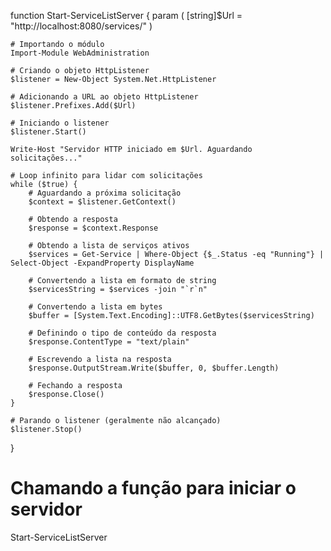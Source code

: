 function Start-ServiceListServer {
    param (
        [string]$Url = "http://localhost:8080/services/"
    )

    # Importando o módulo
    Import-Module WebAdministration

    # Criando o objeto HttpListener
    $listener = New-Object System.Net.HttpListener

    # Adicionando a URL ao objeto HttpListener
    $listener.Prefixes.Add($Url)

    # Iniciando o listener
    $listener.Start()

    Write-Host "Servidor HTTP iniciado em $Url. Aguardando solicitações..."

    # Loop infinito para lidar com solicitações
    while ($true) {
        # Aguardando a próxima solicitação
        $context = $listener.GetContext()

        # Obtendo a resposta
        $response = $context.Response

        # Obtendo a lista de serviços ativos
        $services = Get-Service | Where-Object {$_.Status -eq "Running"} | Select-Object -ExpandProperty DisplayName

        # Convertendo a lista em formato de string
        $servicesString = $services -join "`r`n"

        # Convertendo a lista em bytes
        $buffer = [System.Text.Encoding]::UTF8.GetBytes($servicesString)

        # Definindo o tipo de conteúdo da resposta
        $response.ContentType = "text/plain"

        # Escrevendo a lista na resposta
        $response.OutputStream.Write($buffer, 0, $buffer.Length)

        # Fechando a resposta
        $response.Close()
    }

    # Parando o listener (geralmente não alcançado)
    $listener.Stop()
}

# Chamando a função para iniciar o servidor
Start-ServiceListServer
